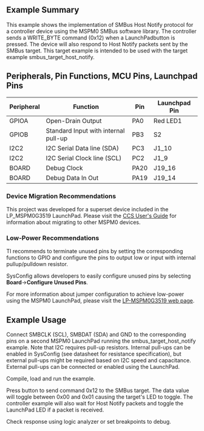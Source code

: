 ## Example Summary

This example shows the implementation of SMBus Host Notify protocol for a
controller device using the MSPM0 SMBus software library.
The controller sends a WRITE_BYTE command (0x12) when a LaunchPadbutton is
pressed.
The device will also respond to Host Notify packets sent by the SMBus target. 
This target example is intended to be used with the target example 
smbus_target_host_notify.

## Peripherals, Pin Functions, MCU Pins, Launchpad Pins
| Peripheral | Function | Pin | Launchpad Pin |
| --- | --- | --- | --- |
| GPIOA | Open-Drain Output | PA0 | Red LED1 |
| GPIOB | Standard Input with internal pull-up | PB3 | S2 |
| I2C2 | I2C Serial Data line (SDA) | PC3 | J1_10 |
| I2C2 | I2C Serial Clock line (SCL) | PC2 | J1_9 |
| BOARD | Debug Clock | PA20 | J19_16 |
| BOARD | Debug Data In Out | PA19 | J19_14 |

### Device Migration Recommendations
This project was developed for a superset device included in the LP_MSPM0G3519 LaunchPad. Please
visit the [CCS User's Guide](https://software-dl.ti.com/msp430/esd/MSPM0-SDK/latest/docs/english/tools/ccs_ide_guide/doc_guide/doc_guide-srcs/ccs_ide_guide.html#manual-migration)
for information about migrating to other MSPM0 devices.

### Low-Power Recommendations
TI recommends to terminate unused pins by setting the corresponding functions to
GPIO and configure the pins to output low or input with internal
pullup/pulldown resistor.

SysConfig allows developers to easily configure unused pins by selecting **Board**→**Configure Unused Pins**.

For more information about jumper configuration to achieve low-power using the
MSPM0 LaunchPad, please visit the [LP-MSPM0G3519 web page](https://www.ti.com/tool/LP-MSPM0G3519).

## Example Usage

Connect SMBCLK (SCL), SMBDAT (SDA) and GND to the corresponding pins on a second
MSPM0 LaunchPad running the smbus_target_host_notify example.
Note that I2C requires pull-up resistors. Internal pull-ups can be enabled in
SysConfig (see datasheet for resistance specification), but external pull-ups
might be required based on I2C speed and capacitance. External pull-ups can be
connected or enabled using the LaunchPad.

Compile, load and run the example.

Press button to send command 0x12 to the SMBus target. The data value will
toggle between 0x00 and 0x01 causing the target's LED to toggle.
The controller example will also wait for Host Notify packets and toggle the 
LaunchPad LED if a packet is received.

Check response using logic analyzer or set breakpoints to debug.